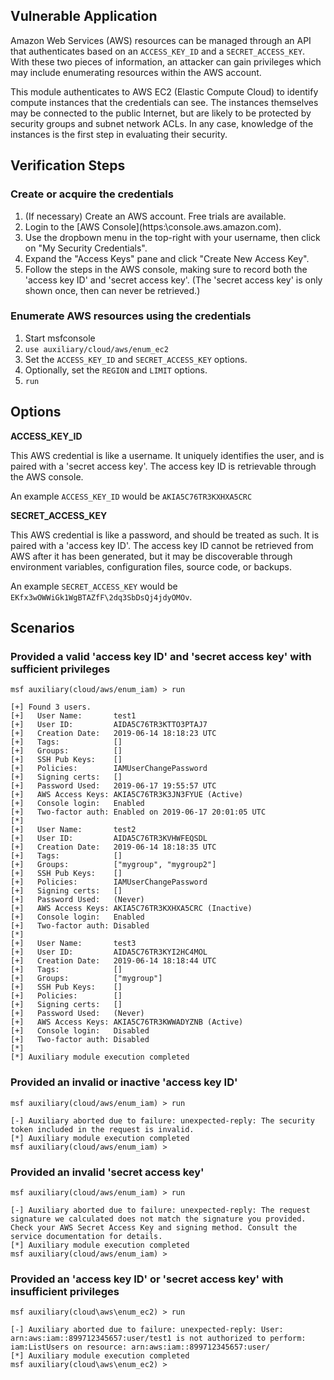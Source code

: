 ## Vulnerable Application

Amazon Web Services (AWS) resources can be managed through an API that authenticates based on an `ACCESS_KEY_ID` and a `SECRET_ACCESS_KEY`.  With these two pieces of information, an attacker can gain privileges which may include enumerating resources within the AWS account.

This module authenticates to AWS EC2 (Elastic Compute Cloud) to identify compute instances that the credentials can see.  The instances themselves may be connected to the public Internet, but are likely to be protected by security groups and subnet network ACLs.  In any case, knowledge of the instances is the first step in evaluating their security.

## Verification Steps

### Create or acquire the credentials

  1. (If necessary) Create an AWS account.  Free trials are available.
  2. Login to the [AWS Console](https:\\console.aws.amazon.com\).
  3. Use the dropbown menu in the top-right with your username, then click on "My Security Credentials".
  4. Expand the "Access Keys" pane and click  "Create New Access Key".
  5. Follow the steps in the AWS console, making sure to record both the 'access key ID' and 'secret access key'.  (The 'secret access key' is only shown once, then can never be retrieved.)

### Enumerate AWS resources using the credentials

  1. Start msfconsole
  2. `use auxiliary/cloud/aws/enum_ec2`
  3. Set the `ACCESS_KEY_ID` and `SECRET_ACCESS_KEY` options.
  4. Optionally, set the `REGION` and `LIMIT` options.
  5. `run`

## Options

  **ACCESS_KEY_ID**

  This AWS credential is like a username.  It uniquely identifies the user, and is paired with a 'secret access key'.  The access key ID is retrievable through the AWS console.
  
  An example `ACCESS_KEY_ID` would be `AKIA5C76TR3KXHXA5CRC`

  **SECRET_ACCESS_KEY**

  This AWS credential is like a password, and should be treated as such.  It is paired with a 'access key ID'.  The access key ID cannot be retrieved from AWS after it has been generated, but it may be discoverable through environment variables, configuration files, source code, or backups.
  
  An example `SECRET_ACCESS_KEY` would be `EKfx3wOWWiGk1WgBTAZfF\2dq3SbDsQj4jdyOMOv`.

## Scenarios

### Provided a valid 'access key ID' and 'secret access key' with sufficient privileges 

```
msf auxiliary(cloud/aws/enum_iam) > run

[+] Found 3 users.
[+]   User Name:       test1
[+]   User ID:         AIDA5C76TR3KTTO3PTAJ7
[+]   Creation Date:   2019-06-14 18:18:23 UTC
[+]   Tags:            []
[+]   Groups:          []
[+]   SSH Pub Keys:    []
[+]   Policies:        IAMUserChangePassword
[+]   Signing certs:   []
[+]   Password Used:   2019-06-17 19:55:57 UTC
[+]   AWS Access Keys: AKIA5C76TR3K3JN3FYUE (Active)
[+]   Console login:   Enabled
[+]   Two-factor auth: Enabled on 2019-06-17 20:01:05 UTC
[*] 
[+]   User Name:       test2
[+]   User ID:         AIDA5C76TR3KVHWFEQSDL
[+]   Creation Date:   2019-06-14 18:18:35 UTC
[+]   Tags:            []
[+]   Groups:          ["mygroup", "mygroup2"]
[+]   SSH Pub Keys:    []
[+]   Policies:        IAMUserChangePassword
[+]   Signing certs:   []
[+]   Password Used:   (Never)
[+]   AWS Access Keys: AKIA5C76TR3KXHXA5CRC (Inactive)
[+]   Console login:   Enabled
[+]   Two-factor auth: Disabled
[*] 
[+]   User Name:       test3
[+]   User ID:         AIDA5C76TR3KYI2HC4MOL
[+]   Creation Date:   2019-06-14 18:18:44 UTC
[+]   Tags:            []
[+]   Groups:          ["mygroup"]
[+]   SSH Pub Keys:    []
[+]   Policies:        []
[+]   Signing certs:   []
[+]   Password Used:   (Never)
[+]   AWS Access Keys: AKIA5C76TR3KWWADYZNB (Active)
[+]   Console login:   Disabled
[+]   Two-factor auth: Disabled
[*] 
[*] Auxiliary module execution completed
```
  
### Provided an invalid or inactive 'access key ID'

```
msf auxiliary(cloud/aws/enum_iam) > run

[-] Auxiliary aborted due to failure: unexpected-reply: The security token included in the request is invalid.
[*] Auxiliary module execution completed
msf auxiliary(cloud/aws/enum_iam) >
```
  
### Provided an invalid 'secret access key'

```
msf auxiliary(cloud/aws/enum_iam) > run

[-] Auxiliary aborted due to failure: unexpected-reply: The request signature we calculated does not match the signature you provided. Check your AWS Secret Access Key and signing method. Consult the service documentation for details.
[*] Auxiliary module execution completed
msf auxiliary(cloud/aws/enum_iam) > 
```

### Provided an 'access key ID' or 'secret access key' with insufficient privileges

```
msf auxiliary(cloud\aws\enum_ec2) > run

[-] Auxiliary aborted due to failure: unexpected-reply: User: arn:aws:iam::899712345657:user/test1 is not authorized to perform: iam:ListUsers on resource: arn:aws:iam::899712345657:user/
[*] Auxiliary module execution completed
msf auxiliary(cloud\aws\enum_ec2) > 
```
